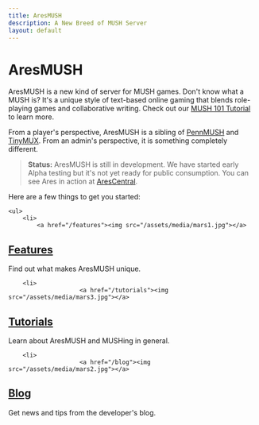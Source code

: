 ```yaml
---
title: AresMUSH
description: A New Breed of MUSH Server
layout: default
---
```


# AresMUSH

AresMUSH is a new kind of server for MUSH games.  Don't know what a MUSH is?  It's a unique style of text-based online gaming that blends role-playing games and collaborative writing.  Check out our [MUSH 101 Tutorial](/mush-101) to learn more.


From a player's perspective, AresMUSH is a sibling of [PennMUSH](http://www.pennmush.org/) and [TinyMUX](http://www.tinymux.org/). From an admin's perspective, it is something completely different.

> **Status:**  AresMUSH is still in development.  We have started early Alpha testing but it's not yet ready for public consumption.  You can see Ares in action at [AresCentral](/arescentral).

Here are a few things to get you started:

<div class="gallery">
    
    <ul>
        <li>
            <a href="/features"><img src="/assets/media/mars1.jpg"></a>
<h2><a href="/features">Features</a></h2>
<p>Find out what makes AresMUSH unique.</p>
</li>

        

        <li>
                        <a href="/tutorials"><img src="/assets/media/mars3.jpg"></a>
<h2><a href="/tutorials">Tutorials</a></h2>
<p>Learn about AresMUSH and MUSHing in general.</p>
</li>

        <li>
                        <a href="/blog"><img src="/assets/media/mars2.jpg"></a>
<h2><a href="/blog">Blog</a></h2>
<p>Get news and tips from the developer's blog.</p>
</li>


</ul>

</div>

<span class="clear"></span>




